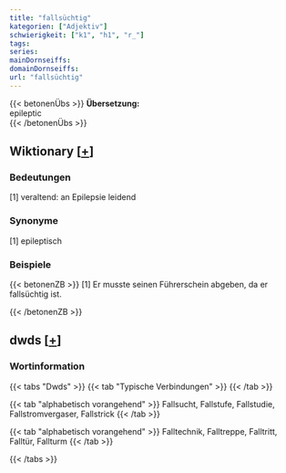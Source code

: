 ```yaml
---
title: "fallsüchtig"
kategorien: ["Adjektiv"]
schwierigkeit: ["k1", "h1", "r_"]
tags:
series:
mainDornseiffs:
domainDornseiffs:
url: "fallsüchtig"
---
```


{{< betonenÜbs >}}
**Übersetzung:**  
epileptic  
{{< /betonenÜbs >}}

## Wiktionary [[+](https://de.wiktionary.org/wiki/fallsüchtig)]

### Bedeutungen
[1] veraltend: an Epilepsie leidend  

### Synonyme
[1] epileptisch  

### Beispiele
{{< betonenZB >}}
[1] Er musste seinen Führerschein abgeben, da er fallsüchtig ist.  

{{< /betonenZB >}}


## dwds [[+](https://www.dwds.de/wb/fallsüchtig)]

### Wortinformation
{{< tabs "Dwds" >}}
{{< tab "Typische Verbindungen" >}}
{{< /tab >}}

{{< tab "alphabetisch vorangehend" >}}
Fallsucht, Fallstufe, Fallstudie, Fallstromvergaser, Fallstrick
{{< /tab >}}

{{< tab "alphabetisch vorangehend" >}}
Falltechnik, Falltreppe, Falltritt, Falltür, Fallturm
{{< /tab >}}

{{< /tabs >}}

